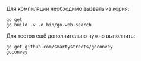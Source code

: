 Для компиляции необходимо вызвать из корня:
```
go get
go build -v -o bin/go-web-search
```

Для тестов ещё дополнительно нужно выполнить:
```
go get github.com/smartystreets/goconvey
goconvey

```
